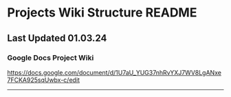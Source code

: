 # Projects Wiki Structure README

## Last Updated 01.03.24

### Google Docs Project Wiki

<https://docs.google.com/document/d/1U7aU_YUG37nhRvYXJ7WV8LgANxe7FCKA925sqUwbx-c/edit>

***
